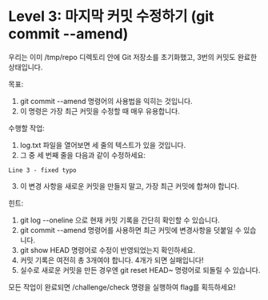 # Level 3: 마지막 커밋 수정하기 (git commit --amend)

우리는 이미 /tmp/repo 디렉토리 안에 Git 저장소를 초기화했고, 3번의 커밋도 완료한 상태입니다.

목표:
1. git commit --amend 명령어의 사용법을 익히는 것입니다.
2. 이 명령은 가장 최근 커밋을 수정할 때 매우 유용합니다.

수행할 작업:
1. log.txt 파일을 열어보면 세 줄의 텍스트가 있을 것입니다.
2. 그 중 세 번째 줄을 다음과 같이 수정하세요:
```
Line 3 - fixed typo
```
3. 이 변경 사항을 새로운 커밋을 만들지 말고, 가장 최근 커밋에 합쳐야 합니다.

힌트:
1. git log --oneline 으로 현재 커밋 기록을 간단히 확인할 수 있습니다.
2. git commit --amend 명령어를 사용하면 최근 커밋에 변경사항을 덧붙일 수 있습니다.
3. git show HEAD 명령어로 수정이 반영되었는지 확인하세요.
4. 커밋 기록은 여전히 총 3개여야 합니다. 4개가 되면 실패입니다!
5. 실수로 새로운 커밋을 만든 경우엔 git reset HEAD~ 명령어로 되돌릴 수 있습니다.

모든 작업이 완료되면 /challenge/check 명령을 실행하여 flag를 획득하세요!
